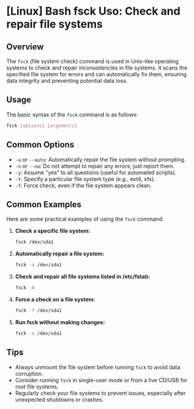 # [Linux] Bash fsck Uso: Check and repair file systems

## Overview
The `fsck` (file system check) command is used in Unix-like operating systems to check and repair inconsistencies in file systems. It scans the specified file system for errors and can automatically fix them, ensuring data integrity and preventing potential data loss.

## Usage
The basic syntax of the `fsck` command is as follows:

```bash
fsck [options] [arguments]
```

## Common Options
- `-a` or `--auto`: Automatically repair the file system without prompting.
- `-n` or `--no`: Do not attempt to repair any errors; just report them.
- `-y`: Assume "yes" to all questions (useful for automated scripts).
- `-t`: Specify a particular file system type (e.g., ext4, xfs).
- `-f`: Force check, even if the file system appears clean.

## Common Examples
Here are some practical examples of using the `fsck` command:

1. **Check a specific file system:**
   ```bash
   fsck /dev/sda1
   ```

2. **Automatically repair a file system:**
   ```bash
   fsck -a /dev/sda1
   ```

3. **Check and repair all file systems listed in /etc/fstab:**
   ```bash
   fsck -A
   ```

4. **Force a check on a file system:**
   ```bash
   fsck -f /dev/sda1
   ```

5. **Run fsck without making changes:**
   ```bash
   fsck -n /dev/sda1
   ```

## Tips
- Always unmount the file system before running `fsck` to avoid data corruption.
- Consider running `fsck` in single-user mode or from a live CD/USB for root file systems.
- Regularly check your file systems to prevent issues, especially after unexpected shutdowns or crashes.